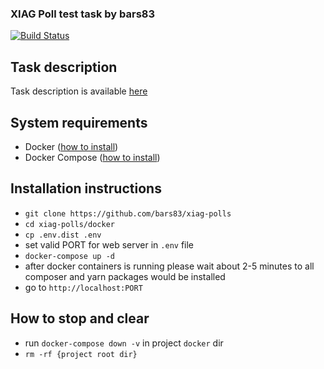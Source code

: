 ### XIAG Poll test task by bars83
[![Build Status](https://travis-ci.org/bars83/xiag-polls.png)](https://travis-ci.org/bars83/xiag-polls)

## Task description
Task description is available [here](CONDITIONS.md)

## System requirements 
 - Docker ([how to install](https://docs.docker.com/install/))
 - Docker Compose ([how to install](https://docs.docker.com/compose/install/))


## Installation instructions
 - ``git clone https://github.com/bars83/xiag-polls``
 - ``cd xiag-polls/docker``
 - ``cp .env.dist .env``
 - set valid PORT for web server in ``.env`` file
 - ``docker-compose up -d``
 - after docker containers is running please wait about 2-5 minutes to all composer and yarn packages would be installed 
 - go to ``http://localhost:PORT``  

## How to stop and clear  
 - run ``docker-compose down -v`` in project ``docker`` dir
 - ``rm -rf {project root dir}``  
 